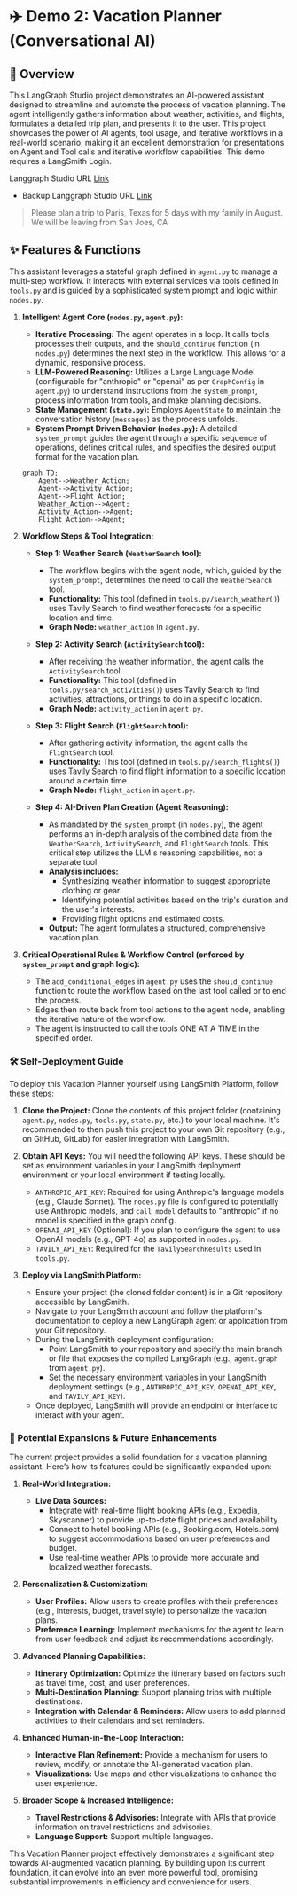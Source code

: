 # ✈️ Demo 2: Vacation Planner (Conversational AI)

## 📘 Overview

This LangGraph Studio project demonstrates an AI-powered assistant designed to streamline and automate the process of vacation planning. The agent intelligently gathers information about weather, activities, and flights, formulates a detailed trip plan, and presents it to the user. This project showcases the power of AI agents, tool usage, and iterative workflows in a real-world scenario, making it an excellent demonstration for presentations on Agent and Tool calls and iterative workflow capabilities. This demo requires a LangSmith Login.

Langgraph Studio URL [Link](https://smith.langchain.com/studio/thread?baseUrl=https%3A%2F%2Fclus25-demo02-v3-64e5e70f82cf508bb3f81314cb16a39c.us.langgraph.app)
- Backup Langgraph Studio URL [Link](https://smith.langchain.com/studio/thread?baseUrl=https%3A%2F%2Fclus25-demo02-v3-64e5e70f82cf508bb3f81314cb16a39c.us.langgraph.app)
> Please plan a trip to Paris, Texas for 5 days with my family in August.  We will be leaving from San Joes, CA

## ✨ Features & Functions

This assistant leverages a stateful graph defined in `agent.py` to manage a multi-step workflow. It interacts with external services via tools defined in `tools.py` and is guided by a sophisticated system prompt and logic within `nodes.py`.

1.  **Intelligent Agent Core (`nodes.py`, `agent.py`):**

    *   **Iterative Processing:** The agent operates in a loop. It calls tools, processes their outputs, and the `should_continue` function (in `nodes.py`) determines the next step in the workflow. This allows for a dynamic, responsive process.
    *   **LLM-Powered Reasoning:** Utilizes a Large Language Model (configurable for "anthropic" or "openai" as per `GraphConfig` in `agent.py`) to understand instructions from the `system_prompt`, process information from tools, and make planning decisions.
    *   **State Management (`state.py`):** Employs `AgentState` to maintain the conversation history (`messages`) as the process unfolds.
    *   **System Prompt Driven Behavior (`nodes.py`):** A detailed `system_prompt` guides the agent through a specific sequence of operations, defines critical rules, and specifies the desired output format for the vacation plan.

    ```mermaid
    graph TD;
        Agent-->Weather_Action;
        Agent-->Activity_Action;
        Agent-->Flight_Action;
        Weather_Action-->Agent;
        Activity_Action-->Agent;
        Flight_Action-->Agent;
    ```

2.  **Workflow Steps & Tool Integration:**

    *   **Step 1: Weather Search (`WeatherSearch` tool):**
        *   The workflow begins with the agent node, which, guided by the `system_prompt`, determines the need to call the `WeatherSearch` tool.
        *   **Functionality:** This tool (defined in `tools.py/search_weather()`) uses Tavily Search to find weather forecasts for a specific location and time.
        *   **Graph Node:** `weather_action` in `agent.py`.

    *   **Step 2: Activity Search (`ActivitySearch` tool):**
        *   After receiving the weather information, the agent calls the `ActivitySearch` tool.
        *   **Functionality:** This tool (defined in `tools.py/search_activities()`) uses Tavily Search to find activities, attractions, or things to do in a specific location.
        *   **Graph Node:** `activity_action` in `agent.py`.

    *   **Step 3: Flight Search (`FlightSearch` tool):**
        *   After gathering activity information, the agent calls the `FlightSearch` tool.
        *   **Functionality:** This tool (defined in `tools.py/search_flights()`) uses Tavily Search to find flight information to a specific location around a certain time.
        *   **Graph Node:** `flight_action` in `agent.py`.

    *   **Step 4: AI-Driven Plan Creation (Agent Reasoning):**
        *   As mandated by the `system_prompt` (in `nodes.py`), the agent performs an in-depth analysis of the combined data from the `WeatherSearch`, `ActivitySearch`, and `FlightSearch` tools. This critical step utilizes the LLM's reasoning capabilities, not a separate tool.
        *   **Analysis includes:**
            *   Synthesizing weather information to suggest appropriate clothing or gear.
            *   Identifying potential activities based on the trip's duration and the user's interests.
            *   Providing flight options and estimated costs.
        *   **Output:** The agent formulates a structured, comprehensive vacation plan.

3.  **Critical Operational Rules & Workflow Control (enforced by `system_prompt` and graph logic):**

    *   The `add_conditional_edges` in `agent.py` uses the `should_continue` function to route the workflow based on the last tool called or to end the process.
    *   Edges then route back from tool actions to the agent node, enabling the iterative nature of the workflow.
    *   The agent is instructed to call the tools ONE AT A TIME in the specified order.

### 🛠️ Self-Deployment Guide

To deploy this Vacation Planner yourself using LangSmith Platform, follow these steps:

1.  **Clone the Project:** Clone the contents of this project folder (containing `agent.py`, `nodes.py`, `tools.py`, `state.py`, etc.) to your local machine. It's recommended to then push this project to your own Git repository (e.g., on GitHub, GitLab) for easier integration with LangSmith.

2.  **Obtain API Keys:** You will need the following API keys. These should be set as environment variables in your LangSmith deployment environment or your local environment if testing locally.

    *   `ANTHROPIC_API_KEY`: Required for using Anthropic's language models (e.g., Claude Sonnet). The `nodes.py` file is configured to potentially use Anthropic models, and `call_model` defaults to "anthropic" if no model is specified in the graph config.
    *   `OPENAI_API_KEY` (Optional): If you plan to configure the agent to use OpenAI models (e.g., GPT-4o) as supported in `nodes.py`.
    *   `TAVILY_API_KEY`: Required for the `TavilySearchResults` used in `tools.py`.

3.  **Deploy via LangSmith Platform:**

    *   Ensure your project (the cloned folder content) is in a Git repository accessible by LangSmith.
    *   Navigate to your LangSmith account and follow the platform's documentation to deploy a new LangGraph agent or application from your Git repository.
    *   During the LangSmith deployment configuration:
        *   Point LangSmith to your repository and specify the main branch or file that exposes the compiled LangGraph (e.g., `agent.graph` from `agent.py`).
        *   Set the necessary environment variables in your LangSmith deployment settings (e.g., `ANTHROPIC_API_KEY`, `OPENAI_API_KEY`, and `TAVILY_API_KEY`).
    *   Once deployed, LangSmith will provide an endpoint or interface to interact with your agent.

### 🚀 Potential Expansions & Future Enhancements

The current project provides a solid foundation for a vacation planning assistant. Here’s how its features could be significantly expanded upon:

1.  **Real-World Integration:**

    *   **Live Data Sources:**
        *   Integrate with real-time flight booking APIs (e.g., Expedia, Skyscanner) to provide up-to-date flight prices and availability.
        *   Connect to hotel booking APIs (e.g., Booking.com, Hotels.com) to suggest accommodations based on user preferences and budget.
        *   Use real-time weather APIs to provide more accurate and localized weather forecasts.

2.  **Personalization & Customization:**

    *   **User Profiles:** Allow users to create profiles with their preferences (e.g., interests, budget, travel style) to personalize the vacation plans.
    *   **Preference Learning:** Implement mechanisms for the agent to learn from user feedback and adjust its recommendations accordingly.

3.  **Advanced Planning Capabilities:**

    *   **Itinerary Optimization:** Optimize the itinerary based on factors such as travel time, cost, and user preferences.
    *   **Multi-Destination Planning:** Support planning trips with multiple destinations.
    *   **Integration with Calendar & Reminders:** Allow users to add planned activities to their calendars and set reminders.

4.  **Enhanced Human-in-the-Loop Interaction:**

    *   **Interactive Plan Refinement:** Provide a mechanism for users to review, modify, or annotate the AI-generated vacation plan.
    *   **Visualizations:** Use maps and other visualizations to enhance the user experience.

5.  **Broader Scope & Increased Intelligence:**

    *   **Travel Restrictions & Advisories:** Integrate with APIs that provide information on travel restrictions and advisories.
    *   **Language Support:** Support multiple languages.

This Vacation Planner project effectively demonstrates a significant step towards AI-augmented vacation planning. By building upon its current foundation, it can evolve into an even more powerful tool, promising substantial improvements in efficiency and convenience for users.
